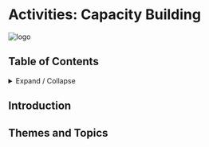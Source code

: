 # Activities: Capacity Building

![logo](http://tiof.click/TUWikiHeader)

## Table of Contents

<details>

<summary>Expand / Collapse</summary>

&#x20;

1. Introduction
   * Definitions
   * About this document
   * Scope
2. TechUp Capacity Building sessions
   * Proposing a session
   * Proposing a theme or topic
   * TechUp library
3. Themes and Topics
   * Technology skills
   * Soft skills
   * Data-Centric Digital Rights
   * Others
   * Ecosystem mapping

</details>

## Introduction

###

## Themes and Topics

###
